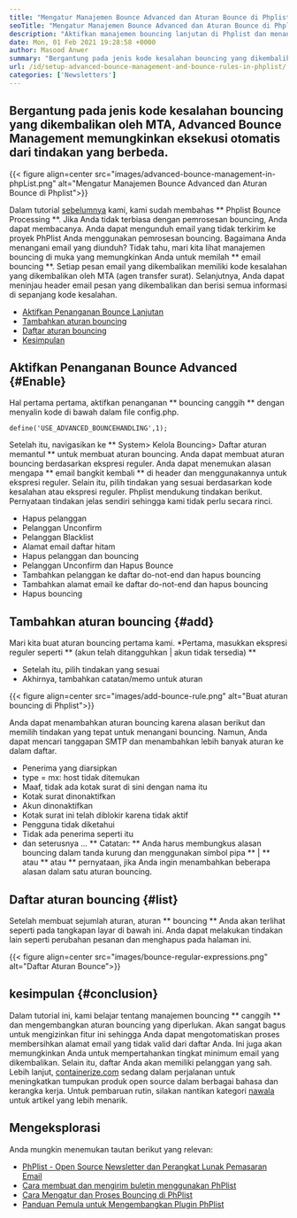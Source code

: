 ```yaml
---
title: "Mengatur Manajemen Bounce Advanced dan Aturan Bounce di Phplist" 
seoTitle: "Mengatur Manajemen Bounce Advanced dan Aturan Bounce di Phplist" 
description: "Aktifkan manajemen bouncing lanjutan di Phplist dan menangani email bouncing. Buat aturan bouncing dan mengotomatiskan proses untuk mengambil berbagai tindakan pada pesan yang dikembalikan." 
date: Mon, 01 Feb 2021 19:28:58 +0000
author: Masood Anwer
summary: "Bergantung pada jenis kode kesalahan bouncing yang dikembalikan oleh MTA, Advanced Bounce Management memungkinkan eksekusi otomatis dari berbagai tindakan." 
url: /id/setup-advanced-bounce-management-and-bounce-rules-in-phplist/
categories: ['Newsletters']
---
```


## Bergantung pada jenis kode kesalahan bouncing yang dikembalikan oleh MTA, Advanced Bounce Management memungkinkan eksekusi otomatis dari tindakan yang berbeda.

{{< figure align=center src="images/advanced-bounce-management-in-phpList.png" alt="Mengatur Manajemen Bounce Advanced dan Aturan Bounce di Phplist">}}

Dalam tutorial [sebelumnya][1] kami, kami sudah membahas ** Phplist Bounce Processing **. Jika Anda tidak terbiasa dengan pemrosesan bouncing, Anda dapat membacanya. Anda dapat mengunduh email yang tidak terkirim ke proyek PhPlist Anda menggunakan pemrosesan bouncing. Bagaimana Anda menangani email yang diunduh? Tidak tahu, mari kita lihat manajemen bouncing di muka yang memungkinkan Anda untuk memilah ** email bouncing **. Setiap pesan email yang dikembalikan memiliki kode kesalahan yang dikembalikan oleh MTA (agen transfer surat). Selanjutnya, Anda dapat meninjau header email pesan yang dikembalikan dan berisi semua informasi di sepanjang kode kesalahan.
  * [Aktifkan Penanganan Bounce Lanjutan][2]
  * [Tambahkan aturan bouncing][3]
  * [Daftar aturan bouncing][4]
  * [Kesimpulan][5]

## Aktifkan Penanganan Bounce Advanced {#Enable}
Hal pertama pertama, aktifkan penanganan ** bouncing canggih ** dengan menyalin kode di bawah dalam file config.php.
```
define('USE_ADVANCED_BOUNCEHANDLING',1);
```
Setelah itu, navigasikan ke ** System> Kelola Bouncing> Daftar aturan memantul ** untuk membuat aturan bouncing.
Anda dapat membuat aturan bouncing berdasarkan ekspresi reguler. Anda dapat menemukan alasan mengapa ** email bangkit kembali ** di header dan menggunakannya untuk ekspresi reguler. Selain itu, pilih tindakan yang sesuai berdasarkan kode kesalahan atau ekspresi reguler. Phplist mendukung tindakan berikut. Pernyataan tindakan jelas sendiri sehingga kami tidak perlu secara rinci.
  * Hapus pelanggan
  * Pelanggan Unconfirm
  * Pelanggan Blacklist
  * Alamat email daftar hitam
  * Hapus pelanggan dan bouncing
  * Pelanggan Unconfirm dan Hapus Bounce
  * Tambahkan pelanggan ke daftar do-not-end dan hapus bouncing
  * Tambahkan alamat email ke daftar do-not-end dan hapus bouncing
  * Hapus bouncing

## Tambahkan aturan bouncing {#add}
Mari kita buat aturan bouncing pertama kami.
  *Pertama, masukkan ekspresi reguler seperti ** (akun telah ditangguhkan | akun tidak tersedia) **
  * Setelah itu, pilih tindakan yang sesuai
  * Akhirnya, tambahkan catatan/memo untuk aturan

{{< figure align=center src="images/add-bounce-rule.png" alt="Buat aturan bouncing di Phplist">}}

Anda dapat menambahkan aturan bouncing karena alasan berikut dan memilih tindakan yang tepat untuk menangani bouncing. Namun, Anda dapat mencari tanggapan SMTP dan menambahkan lebih banyak aturan ke dalam daftar.
  * Penerima yang diarsipkan
  * type = mx: host tidak ditemukan
  * Maaf, tidak ada kotak surat di sini dengan nama itu
  * Kotak surat dinonaktifkan
  * Akun dinonaktifkan
  * Kotak surat ini telah diblokir karena tidak aktif
  * Pengguna tidak diketahui
  * Tidak ada penerima seperti itu
  * dan seterusnya …
** Catatan: ** Anda harus membungkus alasan bouncing dalam tanda kurung dan menggunakan simbol pipa ** | ** atau ** atau ** pernyataan, jika Anda ingin menambahkan beberapa alasan dalam satu aturan bouncing.

## Daftar aturan bouncing {#list}
Setelah membuat sejumlah aturan, aturan ** bouncing ** Anda akan terlihat seperti pada tangkapan layar di bawah ini. Anda dapat melakukan tindakan lain seperti perubahan pesanan dan menghapus pada halaman ini.

{{< figure align=center src="images/bounce-regular-expressions.png" alt="Daftar Aturan Bounce">}}


## kesimpulan {#conclusion}
Dalam tutorial ini, kami belajar tentang manajemen bouncing ** canggih ** dan mengembangkan aturan bouncing yang diperlukan. Akan sangat bagus untuk mengizinkan fitur ini sehingga Anda dapat mengotomatiskan proses membersihkan alamat email yang tidak valid dari daftar Anda. Ini juga akan memungkinkan Anda untuk mempertahankan tingkat minimum email yang dikembalikan. Selain itu, daftar Anda akan memiliki pelanggan yang sah.
Lebih lanjut, [containerize.com][6] sedang dalam perjalanan untuk meningkatkan tumpukan produk open source dalam berbagai bahasa dan kerangka kerja. Untuk pembaruan rutin, silakan nantikan kategori [nawala][7] untuk artikel yang lebih menarik.

## Mengeksplorasi
Anda mungkin menemukan tautan berikut yang relevan:
  * [PhPlist - Open Source Newsletter dan Perangkat Lunak Pemasaran Email][8]
  * [Cara membuat dan mengirim buletin menggunakan PhPlist][9]
  * [Cara Mengatur dan Proses Bouncing di PhPlist][1]
  * [Panduan Pemula untuk Mengembangkan Plugin PhPlist][10]

  
[1]: https://blog.containerize.com/newsletter/how-to-setup-and-process-bounces-in-phplist/
[2]: #Enable
[3]: #Add
[4]: #List
[5]: #Conclusion
[6]: https://containerize.com
[7]: https://blog.containerize.com/category/newsletter/
[8]: https://products.containerize.com/newsletter/phplist
[9]: https://blog.containerize.com/newsletter/how-to-create-and-send-newsletter-using-phplist/
[10]: https://blog.containerize.com/newsletter/beginners-guide-to-develop-phplist-plugin/
